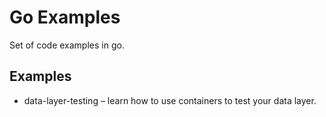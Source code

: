 Go Examples
===========

Set of code examples in go.

## Examples

* data-layer-testing – learn how to use containers to test your data layer.
